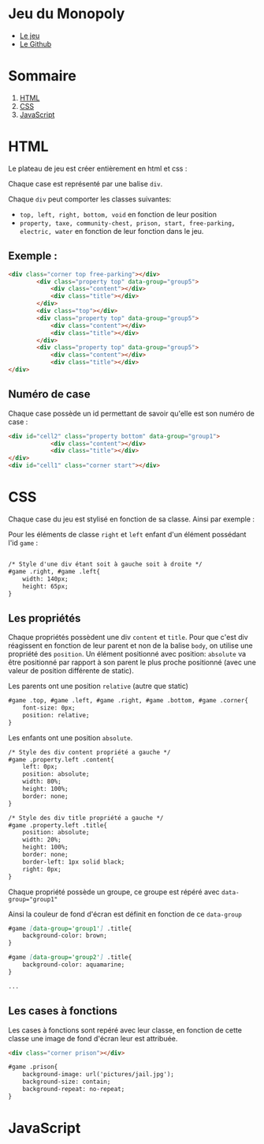 # Jeu du Monopoly
- [Le jeu](https://baptistebuvron.github.io/Monopoly-isn/index.html)
- [Le Github](https://github.com/BaptisteBuvron/Monopoly-isn)

# Sommaire
1. [HTML](#html)
2. [CSS](#css)
3. [JavaScript](#javascript)

# HTML

Le plateau de jeu est créer entièrement en html et css : 

Chaque case est représenté par une balise `div`.

Chaque `div` peut comporter les classes suivantes:
- `top, left, right, bottom, void` en fonction de leur position
- `property, taxe, community-chest, prison, start, free-parking, electric, water` en fonction de leur fonction dans le jeu. 


## Exemple : 

```markdown
<div class="corner top free-parking"></div>
        <div class="property top" data-group="group5">
            <div class="content"></div>
            <div class="title"></div>
        </div>
        <div class="top"></div>
        <div class="property top" data-group="group5">
            <div class="content"></div>
            <div class="title"></div>
        </div>
        <div class="property top" data-group="group5">
            <div class="content"></div>
            <div class="title"></div>
</div>
```

## Numéro de case

Chaque case possède un id permettant de savoir qu'elle est son numéro de case :
```markdown
<div id="cell2" class="property bottom" data-group="group1">
            <div class="content"></div>
            <div class="title"></div>
</div>
<div id="cell1" class="corner start"></div>
```
# CSS

Chaque case du jeu est stylisé en fonction de sa classe. Ainsi par exemple : 

Pour les éléments de classe `right` et `left` enfant d'un élément possédant l'id `game` : 

```markdown

/* Style d'une div étant soit à gauche soit à droite */
#game .right, #game .left{
    width: 140px;
    height: 65px;
}

```

## Les propriétés

Chaque propriétés possèdent une div `content` et `title`.
Pour que c'est div réagissent en fonction de leur parent et non de la balise `body`, on utilise une propriété des `position`. 
Un élément positionné avec position: `absolute` va être positionné par rapport à son parent le plus proche positionné (avec une valeur de position différente de static).

Les parents ont une position `relative` (autre que static)
```markdown
#game .top, #game .left, #game .right, #game .bottom, #game .corner{
    font-size: 0px;
    position: relative;
}
```

Les enfants ont une position `absolute`.
```markdown
/* Style des div content propriété a gauche */
#game .property.left .content{
    left: 0px;
    position: absolute;
    width: 80%;
    height: 100%;
    border: none;
}

/* Style des div title propriété a gauche */
#game .property.left .title{
    position: absolute;
    width: 20%; 
    height: 100%;
    border: none;
    border-left: 1px solid black;
    right: 0px;
}
```
Chaque propriété possède un groupe, ce groupe est répéré avec `data-group="group1"`

Ainsi la couleur de fond d'écran est définit en fonction de ce `data-group`

```markdown
#game [data-group='group1'] .title{
    background-color: brown;
}

#game [data-group='group2'] .title{
    background-color: aquamarine;
}

...
```

## Les cases à fonctions

Les cases à fonctions sont repéré avec leur classe, en fonction de cette classe une image de fond d'écran leur est attribuée.

```markdown
<div class="corner prison"></div>

#game .prison{
    background-image: url('pictures/jail.jpg');
    background-size: contain;
    background-repeat: no-repeat;    
}
```
# JavaScript

